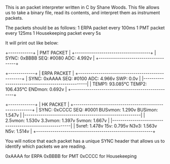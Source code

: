 This is an packet interpreter written in C by Shane Woods. 
This file allows us to take a binary file, read its contents, and interpret them as instrument packets.

The packets should be as follows:
1 ERPA packet every 100ms
1 PMT packet every 125ms
1 Housekeeping packet every 5s

It will print out like below:

+------------+
| PMT PACKET |
+-------------------------------------+
| SYNC: 0xBBBB SEQ: #0080 ADC: 4.992v |
+-------------------------------------+

+-------------+
| ERPA PACKET |
+--------------------------------------------------+
| SYNC: 0xAAAA SEQ: #0100 ADC: 4.966v SWP: 0.0v    |
|--------------------------------------------------|
| TEMP1: 93.085°C TEMP2: 106.435°C ENDmon: 0.692v  |
+--------------------------------------------------+

+-------------+
|  HK PACKET  |
+---------------------------------------------------------+
| SYNC: 0xCCCC SEQ: #0001 BUSvmon: 1.290v BUSimon: 1.547v |
|---------------------------------------------------------|
| 2.5vmon: 1.530v 3.3vmon: 1.397v 5vmon: 1.667v           |
|---------------------------------------------------------|
| 5vref: 1.478v 15v: 0.795v N3v3: 1.563v N5v: 1.514v      |
+---------------------------------------------------------+

You will notice that each packet has a unique SYNC header that allows us to identify which packets we are reading.

0xAAAA for ERPA
0xBBBB for PMT
0xCCCC for Housekeeping
